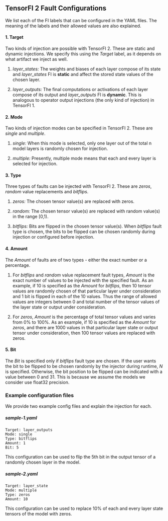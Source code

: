 ## TensorFI 2 Fault Configurations

We list each of the FI labels that can be configured in the YAML files. The meaning of the labels and their allowed values are also explained.

#### 1. Target

Two kinds of injection are possible with TensorFI 2. These are static and dynamic injections. We specify this using the *Target* label, as it depends on what artifact we inject as well.

1. *layer_states:* The weights and biases of each layer compose of its state and *layer_states* FI is **static** and affect the stored state values of the chosen layer.

2. *layer_outputs:* The final computations or activations of each layer compose of its output and *layer_outputs* FI is **dynamic**. This is analogous to operator output injections (the only kind of injection) in TensorFI 1.

#### 2. Mode

Two kinds of injection modes can be specified in TensorFI 2. These are *single* and *multiple*.

1. *single:*  When this mode is selected, only one layer out of the total n model layers is randomly chosen for injection.

2. *multiple:* Presently, multiple mode means that each and every layer is selected for injection.

#### 3. Type

Three types of faults can be injected with TensorFI 2. These are *zeros*, *random* value replacements and *bitflips*.

1. *zeros:* The chosen tensor value(s) are replaced with zeros.

2. *random:* The chosen tensor value(s) are replaced with random value(s) in the range [0,1).

3. *bitflips:* Bits are flipped in the chosen tensor value(s). When *bitflips* fault type is chosen, the bits to be flipped can be chosen randomly during injection or configured before injection.

#### 4. Amount

The *Amount* of faults are of two types - either the exact number or a percentage.

1. For *bitflips* and *random* value replacement fault types, *Amount* is the exact number of values to be injected with the specified fault. As an example, if 10 is specified as the *Amount* for *bitflips*, then 10 tensor values are randomly chosen of that particular layer under consideration and 1 bit is flipped in each of the 10 values. Thus the range of allowed values are integers between 0 and total number of the tensor values of the layer state or output under consideration.

2. For *zeros*, *Amount* is the percentage of total tensor values and varies from 0% to 100%. As an example, if 10 is specified as the *Amount* for *zeros*, and there are 1000 values in that particular layer state or output tensor under consideration, then 100 tensor values are replaced with zeros.

#### 5. Bit

The *Bit* is specified only if *bitflips* fault type are chosen. If the user wants the bit to be flipped to be chosen randomly by the injector during runtime, *N* is specified. Otherwise, the bit position to be flipped can be indicated with a value between 0 and 31. This is because we assume the models we consider use float32 precision.

### Example configuration files

We provide two example config files and explain the injection for each.

##### sample-1.yaml

```
Target: layer_outputs
Mode: single
Type: bitflips
Amount: 1
Bit: 5
```

This configuration can be used to flip the 5th bit in the output tensor of a randomly chosen layer in the model.

##### sample-2.yaml

```
Target: layer_state
Mode: multiple
Type: zeros
Amount: 10
```

This configuration can be used to replace 10% of each and every layer state tensors of the model with zeros.